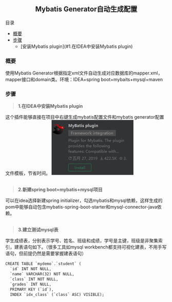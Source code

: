 ##                                                    <center>    Mybatis Generator自动生成配置</center>
目录
- [概要](#概要)
- [步骤](#步骤)
  - [安装Mybatis plugin](#1.在IDEA中安装Mybatis plugin)
###   概要
   使用Mybatis Generator根据指定xml文件自动生成对应数据库的mapper.xml，mapper接口和domain类。环境：IDEA+spring boot+mybaits+mysql+maven
###   步骤
> **1.在IDEA中安装Mybatis plugin**
  
  这个插件能够直接在项目中右键生成mybatis配置文件和mybatis generator配置文件模板，节省时间。
  ![](https://github.com/nanguohao/blog/blob/master/MyBatis/Mybatis%20Generator%E8%87%AA%E5%8A%A8%E7%94%9F%E6%88%90%E6%95%B0%E6%8D%AE%E5%BA%93mapper%E5%92%8C%E7%B1%BB%E6%96%87%E4%BB%B6/mybatis%20plugin.JPG?raw=true)
 <br/><br/>
> **2.新建spring boot+mybatis+mysql项目**

  可以在idea选择新建spring initializer，勾选mybatis和mysql依赖，这样生成的pom中能够自动包含mybatis-spring-boot-starter和mysql-connector-java依赖。
   <br/><br/>
> **3.建立测试mysql表**

学生成绩表，分别表示学号、姓名、班级和成绩，学号是主键，班级是非聚集索引，建表语句如下。（很多工具如mysql workbench都支持可视化建表，不用手写语句，但前提仍然是需要掌握建表语句）
```mysql
CREATE TABLE `mydemo`.`student` (
  `id` INT NOT NULL,
  `name` VARCHAR(32) NOT NULL,
  `class` INT NOT NULL,
  `grades` INT NULL,
  PRIMARY KEY (`id`),
  INDEX `idx_class` (`class` ASC) VISIBLE);
```


